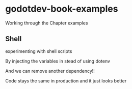 # godotdev-book-examples
Working through the Chapter examples

## Shell

experimenting with shell scripts

By injecting the variables in stead of using dotenv

And we can remove another dependency!!

Code stays the same in production and it just looks better
